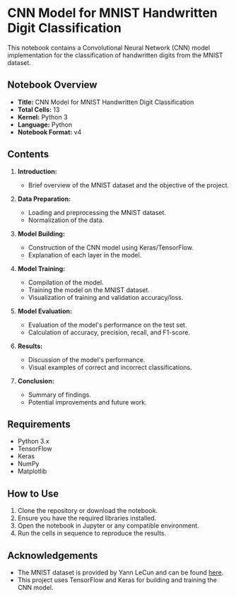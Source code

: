 # CNN Model for MNIST Handwritten Digit Classification

This notebook contains a Convolutional Neural Network (CNN) model implementation for the classification of handwritten digits from the MNIST dataset.

## Notebook Overview

- **Title:** CNN Model for MNIST Handwritten Digit Classification
- **Total Cells:** 13
- **Kernel:** Python 3
- **Language:** Python
- **Notebook Format:** v4

## Contents

1. **Introduction:**
   - Brief overview of the MNIST dataset and the objective of the project.
   
2. **Data Preparation:**
   - Loading and preprocessing the MNIST dataset.
   - Normalization of the data.

3. **Model Building:**
   - Construction of the CNN model using Keras/TensorFlow.
   - Explanation of each layer in the model.

4. **Model Training:**
   - Compilation of the model.
   - Training the model on the MNIST dataset.
   - Visualization of training and validation accuracy/loss.

5. **Model Evaluation:**
   - Evaluation of the model's performance on the test set.
   - Calculation of accuracy, precision, recall, and F1-score.

6. **Results:**
   - Discussion of the model's performance.
   - Visual examples of correct and incorrect classifications.

7. **Conclusion:**
   - Summary of findings.
   - Potential improvements and future work.

## Requirements

- Python 3.x
- TensorFlow
- Keras
- NumPy
- Matplotlib

## How to Use

1. Clone the repository or download the notebook.
2. Ensure you have the required libraries installed.
3. Open the notebook in Jupyter or any compatible environment.
4. Run the cells in sequence to reproduce the results.

## Acknowledgements

- The MNIST dataset is provided by Yann LeCun and can be found [here](http://yann.lecun.com/exdb/mnist/).
- This project uses TensorFlow and Keras for building and training the CNN model.

